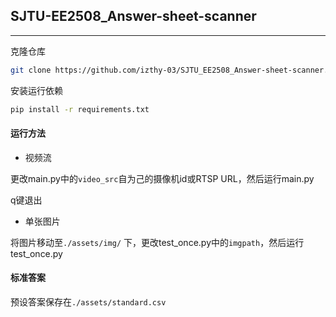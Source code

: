 ## SJTU-EE2508_Answer-sheet-scanner

<hr/>

克隆仓库

```bash
git clone https://github.com/izthy-03/SJTU_EE2508_Answer-sheet-scanner.git
```

安装运行依赖

```bash
pip install -r requirements.txt
```



#### 运行方法

- 视频流

更改main.py中的`video_src`自为己的摄像机id或RTSP URL，然后运行main.py

q键退出

- 单张图片

将图片移动至`./assets/img/` 下，更改test_once.py中的`imgpath`，然后运行test_once.py

#### 标准答案

预设答案保存在`./assets/standard.csv`
